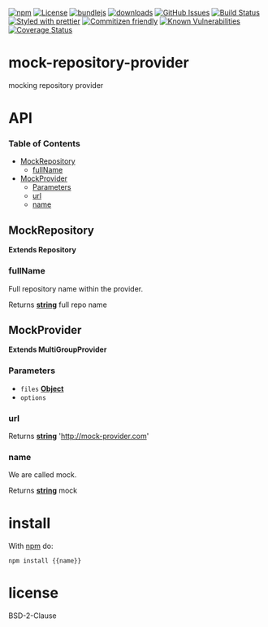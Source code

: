 [![npm](https://img.shields.io/npm/v/mock-repository-provider.svg)](https://www.npmjs.com/package/mock-repository-provider)
[![License](https://img.shields.io/badge/License-0BSD-blue.svg)](https://spdx.org/licenses/0BSD.html)
[![bundlejs](https://deno.bundlejs.com/?q=mock-repository-provider\&badge=detailed)](https://bundlejs.com/?q=mock-repository-provider)
[![downloads](http://img.shields.io/npm/dm/mock-repository-provider.svg?style=flat-square)](https://npmjs.org/package/mock-repository-provider)
[![GitHub Issues](https://img.shields.io/github/issues/arlac77/mock-repository-provider.svg?style=flat-square)](https://github.com/arlac77/mock-repository-provider/issues)
[![Build Status](https://img.shields.io/endpoint.svg?url=https%3A%2F%2Factions-badge.atrox.dev%2Farlac77%2Fmock-repository-provider%2Fbadge\&style=flat)](https://actions-badge.atrox.dev/arlac77/mock-repository-provider/goto)
[![Styled with prettier](https://img.shields.io/badge/styled_with-prettier-ff69b4.svg)](https://github.com/prettier/prettier)
[![Commitizen friendly](https://img.shields.io/badge/commitizen-friendly-brightgreen.svg)](http://commitizen.github.io/cz-cli/)
[![Known Vulnerabilities](https://snyk.io/test/github/arlac77/mock-repository-provider/badge.svg)](https://snyk.io/test/github/arlac77/mock-repository-provider)
[![Coverage Status](https://coveralls.io/repos/arlac77/mock-repository-provider/badge.svg)](https://coveralls.io/github/arlac77/mock-repository-provider)

# mock-repository-provider

mocking repository provider

# API

<!-- Generated by documentation.js. Update this documentation by updating the source code. -->

### Table of Contents

*   [MockRepository](#mockrepository)
    *   [fullName](#fullname)
*   [MockProvider](#mockprovider)
    *   [Parameters](#parameters)
    *   [url](#url)
    *   [name](#name)

## MockRepository

**Extends Repository**

### fullName

Full repository name within the provider.

Returns **[string](https://developer.mozilla.org/docs/Web/JavaScript/Reference/Global_Objects/String)** full repo name

## MockProvider

**Extends MultiGroupProvider**

### Parameters

*   `files` **[Object](https://developer.mozilla.org/docs/Web/JavaScript/Reference/Global_Objects/Object)**&#x20;
*   `options` &#x20;

### url

Returns **[string](https://developer.mozilla.org/docs/Web/JavaScript/Reference/Global_Objects/String)** '<http://mock-provider.com>'

### name

We are called mock.

Returns **[string](https://developer.mozilla.org/docs/Web/JavaScript/Reference/Global_Objects/String)** mock

# install

With [npm](http://npmjs.org) do:

```shell
npm install {{name}}
```

# license

BSD-2-Clause

